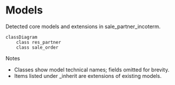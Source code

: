 # Models

Detected core models and extensions in sale_partner_incoterm.

```mermaid
classDiagram
    class res_partner
    class sale_order
```

Notes
- Classes show model technical names; fields omitted for brevity.
- Items listed under _inherit are extensions of existing models.
